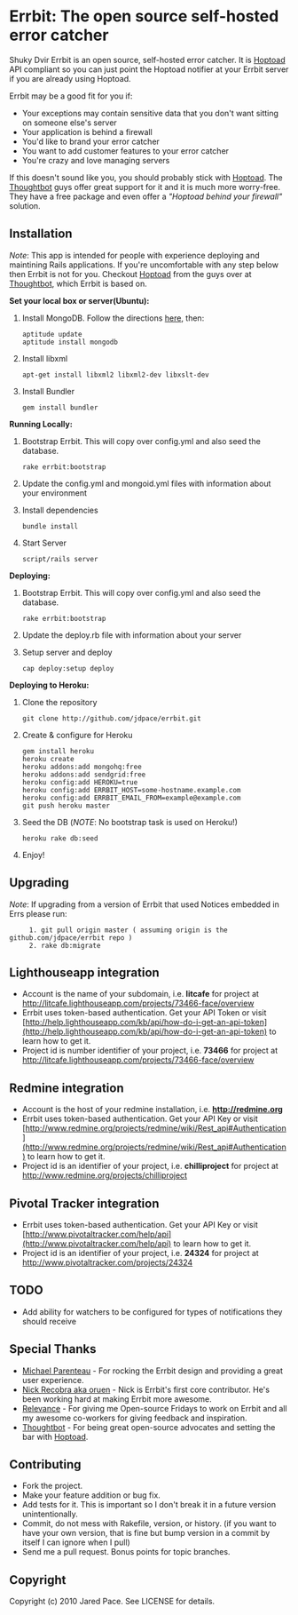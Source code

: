 Errbit: The open source self-hosted error catcher
=================================================
Shuky Dvir
Errbit is an open source, self-hosted error catcher. It is [Hoptoad](http://hoptoadapp.com)
API compliant so you can just point the Hoptoad notifier at your Errbit server if you are
already using Hoptoad.

Errbit may be a good fit for you if:

* Your exceptions may contain sensitive data that you don't want sitting on someone else's server
* Your application is behind a firewall
* You'd like to brand your error catcher
* You want to add customer features to your error catcher
* You're crazy and love managing servers

If this doesn't sound like you, you should probably stick with [Hoptoad](http://hoptoadapp.com).
The [Thoughtbot](http://thoughtbot.com) guys offer great support for it and it is much more worry-free.
They have a free package and even offer a *"Hoptoad behind your firewall"* solution.

Installation
------------

*Note*: This app is intended for people with experience deploying and maintining
Rails applications. If you're uncomfortable with any step below then Errbit is not
for you. Checkout [Hoptoad](http://hoptoadapp.com) from the guys over at
[Thoughtbot](http://thoughtbot.com), which Errbit is based on.

**Set your local box or server(Ubuntu):**

  1. Install MongoDB. Follow the directions [here](http://www.mongodb.org/display/DOCS/Ubuntu+and+Debian+packages), then:

         aptitude update
         aptitude install mongodb

  2. Install libxml

         apt-get install libxml2 libxml2-dev libxslt-dev

  3. Install Bundler

         gem install bundler

**Running Locally:**

  1. Bootstrap Errbit. This will copy over config.yml and also seed the database.

         rake errbit:bootstrap

  2. Update the config.yml and mongoid.yml files with information about your environment
  3. Install dependencies

         bundle install

  4. Start Server

         script/rails server

**Deploying:**

  1. Bootstrap Errbit. This will copy over config.yml and also seed the database.

         rake errbit:bootstrap

  2. Update the deploy.rb file with information about your server
  3. Setup server and deploy

         cap deploy:setup deploy

**Deploying to Heroku:**

  1. Clone the repository

         git clone http://github.com/jdpace/errbit.git

  2. Create & configure for Heroku

         gem install heroku
         heroku create
         heroku addons:add mongohq:free
         heroku addons:add sendgrid:free
         heroku config:add HEROKU=true
         heroku config:add ERRBIT_HOST=some-hostname.example.com
         heroku config:add ERRBIT_EMAIL_FROM=example@example.com
         git push heroku master

  3. Seed the DB (_NOTE_: No bootstrap task is used on Heroku!)

         heroku rake db:seed

  4. Enjoy!

Upgrading
---------
*Note*: If upgrading from a version of Errbit that used Notices embedded in Errs please run:

         1. git pull origin master ( assuming origin is the github.com/jdpace/errbit repo )
         2. rake db:migrate

Lighthouseapp integration
-------------------------

* Account is the name of your subdomain, i.e. **litcafe** for project at http://litcafe.lighthouseapp.com/projects/73466-face/overview
* Errbit uses token-based authentication. Get your API Token or visit [http://help.lighthouseapp.com/kb/api/how-do-i-get-an-api-token](http://help.lighthouseapp.com/kb/api/how-do-i-get-an-api-token) to learn how to get it.
* Project id is number identifier of your project, i.e. **73466** for project at http://litcafe.lighthouseapp.com/projects/73466-face/overview

Redmine integration
-------------------------

* Account is the host of your redmine installation, i.e. **http://redmine.org**
* Errbit uses token-based authentication. Get your API Key or visit [http://www.redmine.org/projects/redmine/wiki/Rest_api#Authentication](http://www.redmine.org/projects/redmine/wiki/Rest_api#Authentication) to learn how to get it.
* Project id is an identifier of your project, i.e. **chilliproject** for project at http://www.redmine.org/projects/chilliproject

Pivotal Tracker integration
-------------------------

* Errbit uses token-based authentication. Get your API Key or visit [http://www.pivotaltracker.com/help/api](http://www.pivotaltracker.com/help/api) to learn how to get it.
* Project id is an identifier of your project, i.e. **24324** for project at http://www.pivotaltracker.com/projects/24324

TODO
----

* Add ability for watchers to be configured for types of notifications they should receive

Special Thanks
--------------

* [Michael Parenteau](http://michaelparenteau.com) - For rocking the Errbit design and providing a great user experience.
* [Nick Recobra aka oruen](https://github.com/oruen) - Nick is Errbit's first core contributor. He's been working hard at making Errbit more awesome.
* [Relevance](http://thinkrelevance.com) - For giving me Open-source Fridays to work on Errbit and all my awesome co-workers for giving feedback and inspiration.
* [Thoughtbot](http://thoughtbot.com) - For being great open-source advocates and setting the bar with [Hoptoad](http://hoptoadapp.com).

Contributing
------------

* Fork the project.
* Make your feature addition or bug fix.
* Add tests for it. This is important so I don't break it in a
  future version unintentionally.
* Commit, do not mess with Rakefile, version, or history.
  (if you want to have your own version, that is fine but bump version in a commit by itself I can ignore when I pull)
* Send me a pull request. Bonus points for topic branches.

Copyright
---------

Copyright (c) 2010 Jared Pace. See LICENSE for details.
